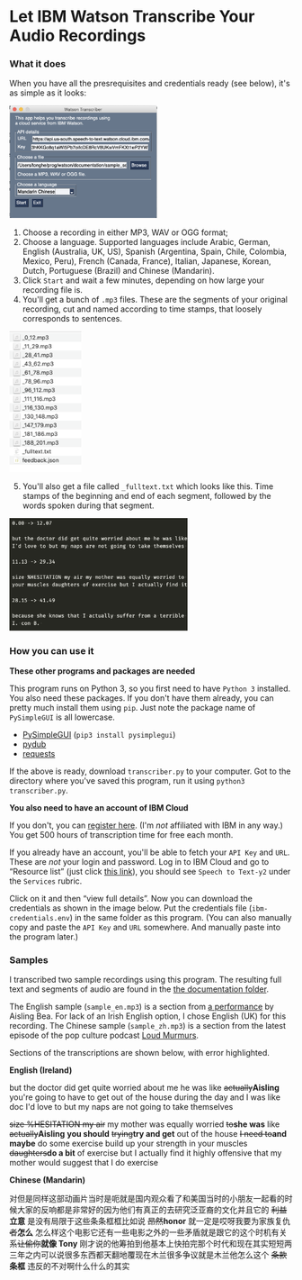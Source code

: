 # Let IBM Watson Transcribe Your Audio Recordings

### What it does

When you have all the presrequisites and credentials ready (see below), it's as simple as it looks:

<img src="documentation/img/gui.png" height="200px">

1. Choose a recording in either MP3, WAV or OGG format;
2. Choose a language. Supported languages include Arabic, German, English (Australia, UK, US), Spanish (Argentina, Spain, Chile, Colombia, Mexico, Peru), French (Canada, France), Italian, Japanese, Korean, Dutch, Portuguese (Brazil) and Chinese (Mandarin).
3. Click `Start` and wait a few minutes, depending on how large your recording file is.
4. You'll get a bunch of `.mp3` files. These are the segments of your original recording, cut and named according to time stamps, that loosely corresponds to sentences.

<img src="documentation/img/files.png" height="250px">

5. You'll also get a file called `_fulltext.txt` which looks like this. Time stamps of the beginning and end of each segment, followed by the words spoken during that segment. 

<img src="documentation/img/segs.png" height="200px">

### How you can use it

**These other programs and packages are needed**

This program runs on Python 3, so you first need to have `Python 3` installed. You also need these packages. If you don't have them already, you can pretty much install them using `pip`. Just note the package name of `PySimpleGUI` is all lowercase.

* [PySimpleGUI](https://pysimplegui.readthedocs.io/en/latest/) (`pip3 install pysimplegui`)
* [pydub](https://github.com/jiaaro/pydub)
* [requests](https://requests.readthedocs.io/en/master/)

If the above is ready, download `transcriber.py` to your computer. Got to the directory where you've saved this program, run it using `python3 transcriber.py`.

**You also need to have an account of IBM Cloud**

If you don't, you can [register here](https://cloud.ibm.com/registration). (I'm *not* affiliated with IBM in any way.) You get 500 hours of transcription time for free each month. 

If you already have an account, you'll be able to fetch your `API Key` and `URL`. These are *not* your login and password. Log in to IBM Cloud and go to “Resource list” (just click [this link](https://cloud.ibm.com/resources)), you should see `Speech to Text-y2` under the `Services` rubric.

Click on it and then “view full details”. Now you can download the credentials as shown in the image below. Put the credentials file (`ibm-credentials.env`) in the same folder as this program. (You can also manually copy and paste the `API Key` and `URL` somewhere. And manually paste into the program later.)

### Samples

I transcribed two sample recordings using this program. The resulting full text and segments of audio are found in the [the documentation folder](/documentation/).

The English sample (`sample_en.mp3`) is a section from [a performance](https://www.youtube.com/watch?v=avDfmV5RAfQ) by Aisling Bea. For lack of an Irish English option, I chose English (UK) for this recording. The Chinese sample (`sample_zh.mp3`) is a section from the latest episode of the pop culture podcast [Loud Murmurs](https://loudmurmurs.buzzsprout.com/). 

Sections of the transcriptions are shown below, with error highlighted.

**English (Ireland)**

but the doctor did get quite worried about me he was like <s>actually</s><strong>Aisling</strong> you're going to have to get out of the house during the day and I was like doc I'd love to but my naps are not going to take themselves 

<s>size %HESITATION my air</s><strong></strong> my mother was equally worried <s>to</s><strong>she was</strong> like <s>actually</s><strong>Aisling</strong> <strong>you should</strong> <s>trying</s><strong>try and get</strong> out of the house <s>I need to</s><strong>and maybe</strong> do some exercise build up your strength in your muscles <s>daughters</s><strong>do a bit</strong> of exercise but I actually find it highly offensive that my mother would suggest that I do exercise 

**Chinese (Mandarin)**

对但是同样这部动画片当时是呃就是国内观众看了和美国当时的小朋友一起看的时候大家的反响都是非常好的因为他们有真正的去研究泛亚裔的文化并且它的 <s>利益</s><strong>立意</strong> 是没有局限于这些条条框框比如说 <s>昂然</s><strong>honor</strong> 就一定是哎呀我要为家族复仇 <s>者</s><strong>怎么</strong> 怎么样这个电影它还有一些电影之外的一些矛盾就是跟它的这个时机有关系<s>让偷你</s><strong>就像 Tony</strong> 刚才说的他筹拍到他基本上快拍完那个时代和现在其实短短两三年之内可以说很多东西都天翻地覆现在木兰很多争议就是木兰他怎么这个 <s>条款</s><strong>条框</strong> 违反的不对啊什么什么的其实